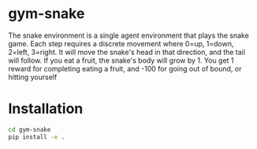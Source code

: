 # gym-snake

The snake environment is a single agent environment that plays
the snake game.  Each step requires a discrete movement where
0=up, 1=down, 2=left, 3=right.  It will move the snake's head
in that direction, and the tail will follow.  If you eat a 
fruit, the snake's body will grow by 1.  You get 1 reward for
completing eating a fruit, and -100 for going out of bound, or
hitting yourself

# Installation

```bash
cd gym-snake
pip install -e .
```
